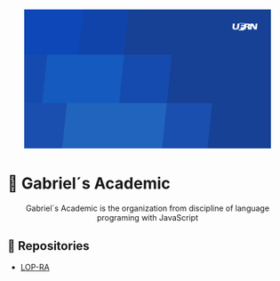 <h1 align="center">
    <a href="https://laravelcollective.com/tools/banner">
        <img alt="Banner" title="#Banner" style="object-fit: cover; height:250px;" src="./Banner_UFRN.png"  />
    </a>
</h1>

# 📝 Gabriel´s Academic

<p align="center"> Gabriel´s Academic is the organization from discipline of language programing with JavaScript</p>

## 📌 Repositories

- <a href="LOP-RA"> LOP-RA </a>
